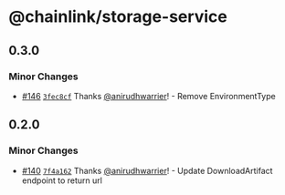 # @chainlink/storage-service

## 0.3.0

### Minor Changes

- [#146](https://github.com/smartcontractkit/chainlink-protos/pull/146) [`3fec8cf`](https://github.com/smartcontractkit/chainlink-protos/commit/3fec8cf3aee78e596842565c4baae7a993cc448e) Thanks [@anirudhwarrier](https://github.com/anirudhwarrier)! - Remove EnvironmentType

## 0.2.0

### Minor Changes

- [#140](https://github.com/smartcontractkit/chainlink-protos/pull/140) [`7f4a162`](https://github.com/smartcontractkit/chainlink-protos/commit/7f4a162e111daec5dc605f79659ec87639f41889) Thanks [@anirudhwarrier](https://github.com/anirudhwarrier)! - Update DownloadArtifact endpoint to return url
